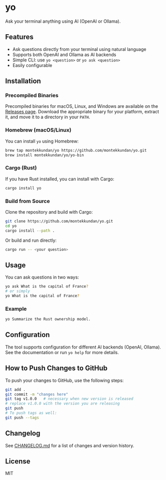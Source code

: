# yo

Ask your terminal anything using AI (OpenAI or Ollama).

## Features
- Ask questions directly from your terminal using natural language
- Supports both OpenAI and Ollama as AI backends
- Simple CLI: use `yo <question>` or `yo ask <question>`
- Easily configurable

## Installation

### Precompiled Binaries
Precompiled binaries for macOS, Linux, and Windows are available on the [Releases page](https://github.com/montekkundan/yo/releases). Download the appropriate binary for your platform, extract it, and move it to a directory in your `PATH`.

### Homebrew (macOS/Linux)
You can install `yo` using Homebrew:

```sh
brew tap montekkundan/yo https://github.com/montekkundan/yo.git
brew install montekkundan/yo/yo-bin
```

### Cargo (Rust)
If you have Rust installed, you can install with Cargo:

```sh
cargo install yo
```

### Build from Source
Clone the repository and build with Cargo:

```sh
git clone https://github.com/montekkundan/yo.git
cd yo
cargo install --path .
```

Or build and run directly:

```sh
cargo run -- <your question>
```

## Usage

You can ask questions in two ways:

```sh
yo ask What is the capital of France?
# or simply
yo What is the capital of France?
```

### Example

```sh
yo Summarize the Rust ownership model.
```

## Configuration

The tool supports configuration for different AI backends (OpenAI, Ollama). See the documentation or run `yo help` for more details.

## How to Push Changes to GitHub

To push your changes to GitHub, use the following steps:

```sh
git add .
git commit -m "changes here"
git tag v1.0.0   # necessary when new version is released
# replace v1.0.0 with the version you are releasing
git push
# To push tags as well:
git push --tags
```

## Changelog

See [CHANGELOG.md](./CHANGELOG.md) for a list of changes and version history.

## License

MIT
